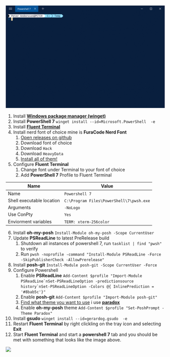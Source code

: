 
![Terminal Example](Example-Compressed.gif "Terminal Example")

1. Install [**Windows package manager (winget)**](https://github.com/microsoft/winget-cli/releases)
2. Install **PowerShell 7** `winget install --id=Microsoft.PowerShell  -e`
3. Install [**Fluent Terminal**](https://www.microsoft.com/en-us/p/fluent-terminal/9p2krlmfxf9t)
4. Install nerd font of choice mine is **FuraCode Nerd Font**
   1. [Open releases on github](https://github.com/ryanoasis/nerd-fonts/releases/)
   2. Download font of choice
   3. Download `Hack`
   4. Download `HeavyData`
   5. [Install all of them!](https://github.com/ryanoasis/nerd-fonts#font-installation)
5. Configure **Fluent Terminal**
   1. Change font under Terminal to your font of choice
   2. Add **PowerShell 7** Profile to Fluent Terminal

| Name                      | Value                                    |
| ------------------------- | ---------------------------------------- |
| Name                      | `Powershell 7`                           |
| Shell executable location | `C:\Program Files\PowerShell\7\pwsh.exe` |
| Arguments                 | `-NoLogo`                                |
| Use ConPty                | `Yes`                                    |
| Enviorment variables      | `TERM: xterm-256color`                   |

6. Install **oh-my-posh** `Install-Module oh-my-posh -Scope CurrentUser`
7. Update **PSReadLine** to latest PreRelease build
   1. Shutdown all instances of powershell 7, run `tasklist | find "pwsh"` to verify
   2. Run `pwsh -noprofile -command "Install-Module PSReadLine -Force -SkipPublisherCheck -AllowPrerelease"`
8. Install **posh-git** `Install-Module posh-git -Scope CurrentUser -Force`
9. Configure Powershell
   1. Enable **PSReadLine** 
     ``Add-Content $profile "Import-Module PSReadLine`nSet-PSReadLineOption -predictionsource history`nSet-PSReadLineOption -Colors @{ InlinePrediction = '#8bab5c'}"``
   3. Enable **posh-git** `Add-Content $profile "Import-Module posh-git"`
   4. [Find what theme you want to use](https://ohmyposh.dev/docs/themes) i use [**paradox**](https://ohmyposh.dev/docs/themes#paradox)
   5. Enable **oh-my-posh** theme `Add-Content $profile "Set-PoshPrompt -Theme Paradox"`
10.  Install **gsudo** `winget install --id=gerardog.gsudo  -e`
11.  Restart **Fluent Terminal** by right clickling on the tray icon and selecting **Exit**
12.  Start **Fluent Terminal** and start a **powershell 7** tab and you should be met with something that looks like the image above.




![](https://visitor-badge.glitch.me/badge?page_id=anderssonpeter.Bedazzling-Windows-Terminal)
